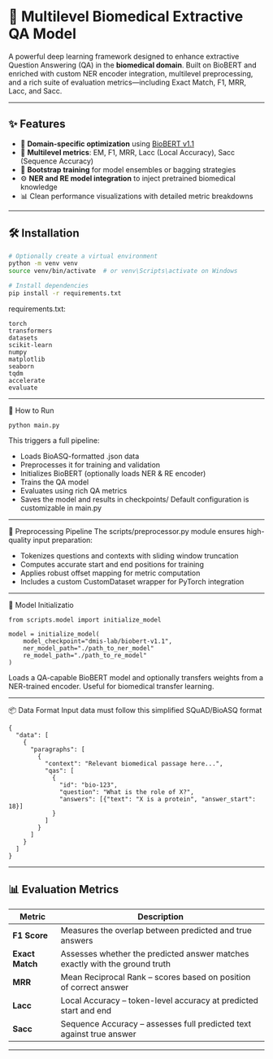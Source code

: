 # 🧠 Multilevel Biomedical Extractive QA Model

A powerful deep learning framework designed to enhance extractive Question Answering (QA) in the **biomedical domain**. Built on BioBERT and enriched with custom NER encoder integration, multilevel preprocessing, and a rich suite of evaluation metrics—including Exact Match, F1, MRR, Lacc, and Sacc.

---

## ✨ Features

- 💊 **Domain-specific optimization** using [BioBERT v1.1](https://huggingface.co/dmis-lab/biobert-v1.1)
- 🧠 **Multilevel metrics**: EM, F1, MRR, Lacc (Local Accuracy), Sacc (Sequence Accuracy)
- 🔁 **Bootstrap training** for model ensembles or bagging strategies
- ⚙️ **NER and RE model integration** to inject pretrained biomedical knowledge
- 📊 Clean performance visualizations with detailed metric breakdowns


---

## 🛠 Installation

```bash
# Optionally create a virtual environment
python -m venv venv
source venv/bin/activate  # or venv\Scripts\activate on Windows

# Install dependencies
pip install -r requirements.txt
```

requirements.txt:
```
torch
transformers
datasets
scikit-learn
numpy
matplotlib
seaborn
tqdm
accelerate
evaluate
```


---

🚀 How to Run
```
python main.py
```

This triggers a full pipeline:
- Loads BioASQ-formatted .json data
- Preprocesses it for training and validation
- Initializes BioBERT (optionally loads NER & RE encoder)
- Trains the QA model
- Evaluates using rich QA metrics
- Saves the model and results in checkpoints/
Default configuration is customizable in main.py

---


🧹 Preprocessing Pipeline
The scripts/preprocessor.py module ensures high-quality input preparation:
- Tokenizes questions and contexts with sliding window truncation
- Computes accurate start and end positions for training
- Applies robust offset mapping for metric computation
- Includes a custom CustomDataset wrapper for PyTorch integration


---


🧠 Model Initializatio
```
from scripts.model import initialize_model

model = initialize_model(
    model_checkpoint="dmis-lab/biobert-v1.1",
    ner_model_path="./path_to_ner_model"
    re_model_path="./path_to_re_model"
)
```
Loads a QA-capable BioBERT model and optionally transfers weights from a NER-trained encoder. Useful for biomedical transfer learning.

---

📦 Data Format
Input data must follow this simplified SQuAD/BioASQ format
```
{
  "data": [
    {
      "paragraphs": [
        {
          "context": "Relevant biomedical passage here...",
          "qas": [
            {
              "id": "bio-123",
              "question": "What is the role of X?",
              "answers": [{"text": "X is a protein", "answer_start": 18}]
            }
          ]
        }
      ]
    }
  ]
}
```

---


## 📊 Evaluation Metrics

| Metric           | Description                                                             |
|------------------|-------------------------------------------------------------------------|
| **F1 Score**     | Measures the overlap between predicted and true answers                |
| **Exact Match**  | Assesses whether the predicted answer matches exactly with the ground truth |
| **MRR**          | Mean Reciprocal Rank – scores based on position of correct answer      |
| **Lacc**         | Local Accuracy – token-level accuracy at predicted start and end       |
| **Sacc**         | Sequence Accuracy – assesses full predicted text against true answer   |

---

